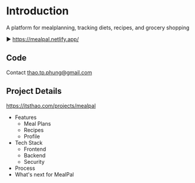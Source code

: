 # Introduction

A platform for mealplanning, tracking diets, recipes, and grocery shopping

▶️ https://mealpal.netlify.app/

## Code
Contact thao.tp.phung@gmail.com


## Project Details 

https://itsthao.com/projects/mealpal

* Features
  * Meal Plans
  * Recipes
  * Profile
* Tech Stack
  * Frontend
  * Backend
  * Security
* Process
* What's next for MealPal

